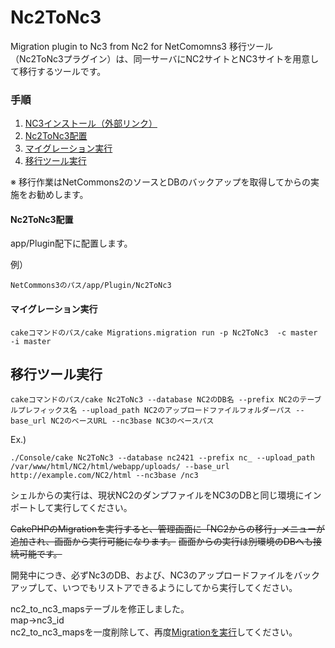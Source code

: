 Nc2ToNc3
==============

Migration plugin to Nc3 from Nc2 for NetComomns3
移行ツール（Nc2ToNc3プラグイン）は、同一サーバにNC2サイトとNC3サイトを用意して移行するツールです。

### 手順

1. [NC3インストール（外部リンク）](https://www.netcommons.org/NetCommons3/download)
1. [Nc2ToNc3配置](#Nc2ToNc3配置)
1. [マイグレーション実行](#マイグレーション実行)
1. [移行ツール実行](#移行ツール実行)

※ 移行作業はNetCommons2のソースとDBのバックアップを取得してからの実施をお勧めします。

#### Nc2ToNc3配置

app/Plugin配下に配置します。

例）
```
NetCommons3のパス/app/Plugin/Nc2ToNc3
```

#### マイグレーション実行

```
cakeコマンドのパス/cake Migrations.migration run -p Nc2ToNc3  -c master -i master
```

## 移行ツール実行

```
cakeコマンドのパス/cake Nc2ToNc3 --database NC2のDB名 --prefix NC2のテーブルプレフィックス名 --upload_path NC2のアップロードファイルフォルダーパス --base_url NC2のベースURL --nc3base NC3のベースパス
```
Ex.)
```
./Console/cake Nc2ToNc3 --database nc2421 --prefix nc_ --upload_path /var/www/html/NC2/html/webapp/uploads/ --base_url http://example.com/NC2/html --nc3base /nc3
```

シェルからの実行は、現状NC2のダンプファイルをNC3のDBと同じ環境にインポートして実行してください。

~~CakePHPのMigrationを実行すると、管理画面に「NC2からの移行」メニューが追加され、画面から実行可能になります。~~
~~画面からの実行は別環境のDBへも接続可能です。~~

開発中につき、必ずNc3のDB、および、NC3のアップロードファイルをバックアップして、いつでもリストアできるようにしてから実行してください。


nc2_to_nc3_mapsテーブルを修正しました。  
map→nc3_id  
nc2_to_nc3_mapsを一度削除して、再度[Migrationを実行](#マイグレーション実行)してください。  
